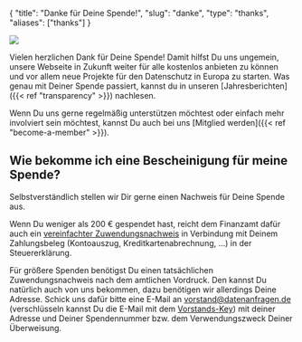 {
    "title": "Danke für Deine Spende!",
    "slug": "danke",
    "type": "thanks",
    "aliases": ["thanks"]
}

<img class="top-right-humaaan" src="/img/humaaans/thanks.svg">

Vielen herzlichen Dank für Deine Spende! Damit hilfst Du uns ungemein, unsere Webseite in Zukunft weiter für alle kostenlos anbieten zu können und vor allem neue Projekte für den Datenschutz in Europa zu starten. Was genau mit Deiner Spende passiert, kannst du in unseren [Jahresberichten]({{< ref "transparency" >}}) nachlesen. 

Wenn Du uns gerne regelmäßig unterstützen möchtest oder einfach mehr involviert sein möchtest, kannst Du auch bei uns [Mitglied werden]({{< ref "become-a-member" >}}).

## Wie bekomme ich eine Bescheinigung für meine Spende?

Selbstverständlich stellen wir Dir gerne einen Nachweis für Deine Spende aus.

Wenn Du weniger als 200 € gespendet hast, reicht dem Finanzamt dafür auch ein [vereinfachter Zuwendungsnachweis](https://static.dacdn.de/docs/vereinfachte-zuwendungsbestaetigung.pdf) in Verbindung mit Deinem Zahlungsbeleg (Kontoauszug, Kreditkartenabrechnung, …) in der Steuererklärung.

Für größere Spenden benötigst Du einen tatsächlichen Zuwendungsnachweis nach dem amtlichen Vordruck. Den kannst Du natürlich auch von uns bekommen, dazu benötigen wir allerdings Deine Adresse. Schick uns dafür bitte eine E-Mail an [vorstand@datenanfragen.de](mailto:vorstand@datenanfragen.de) (verschlüsseln kannst Du die E-Mail mit dem [Vorstands-Key](/pgp/62A7EC35.asc)) mit deiner Adresse und Deiner Spendennummer bzw. dem Verwendungszweck Deiner Überweisung. 

